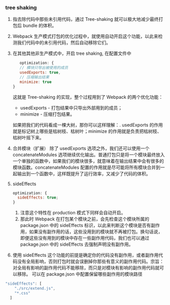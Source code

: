 ### tree shaking

1. 指去除代码中那些未引用代码，通过 Tree-shaking 就可以极大地减少最终打包后 bundle 的体积。
2. Webpack 生产模式打包的优化过程中，就使用自动开启这个功能，以此来检测我们代码中的未引用代码，然后自动移除它们。

3. 在其他其他非生产模式中，开启 tree shaking, 在配置文件中

   ```javascript
      optimization: {
      // 模块只导出被使用的成员
      usedExports: true,
      // 压缩输出结果
      minimize: true
   }
   ```

   这就是 Tree-shaking 的实现，整个过程用到了 Webpack 的两个优化功能：

   - usedExports - 打包结果中只导出外部用到的成员；
   - minimize - 压缩打包结果。

   如果把我们的代码看成一棵大树，那你可以这样理解：. usedExports 的作用就是标记树上哪些是枯树枝、枯树叶；minimize 的作用就是负责把枯树枝、枯树叶摇下来。

4. 合并模块（扩展）
   除了 usedExports 选项之外，我们还可以使用一个 concatenateModules 选项继续优化输出。普通打包只是将一个模块最终放入一个单独的函数中，如果我们的模块很多，就意味着在输出结果中会有很多的模块函数。concatenateModules 配置的作用就是尽可能将所有模块合并到一起输出到一个函数中，这样既提升了运行效率，又减少了代码的体积。

5. sideEffects

   ```javascript
   optimization: {
     sideEffects: true;
   }
   ```

   1. 注意这个特性在 production 模式下同样会自动开启。
   2. 那此时 Webpack 在打包某个模块之前，会先检查这个模块所属的 package.json 中的 sideEffects 标识，以此来判断这个模块是否有副作用，如果没有副作用的话，这些没用到的模块就不再被打包。换句话说，即便这些没有用到的模块中存在一些副作用代码，我们也可以通过 package.json 中的 sideEffects 去强制声明没有副作用。

6. 使用 sideEffects 这个功能的前提是确定你的代码没有副作用，或者副作用代码没有全局影响，否则打包时就会误删掉你那些有意义的副作用代码。宗旨：对全局有影响的副作用代码不能移除，而只是对模块有影响的副作用代码就可以移除。
   可以在 package.json 中配置保留哪些副作用的模块路径

```javascript
"sideEffects": [
    "./src/extend.js",
    "*.css"
  ]
```
